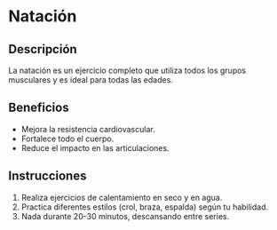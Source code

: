# Natación

## Descripción
La natación es un ejercicio completo que utiliza todos los grupos musculares y es ideal para todas las edades.

## Beneficios
- Mejora la resistencia cardiovascular.
- Fortalece todo el cuerpo.
- Reduce el impacto en las articulaciones.

## Instrucciones
1. Realiza ejercicios de calentamiento en seco y en agua.
2. Practica diferentes estilos (crol, braza, espalda) según tu habilidad.
3. Nada durante 20-30 minutos, descansando entre series.